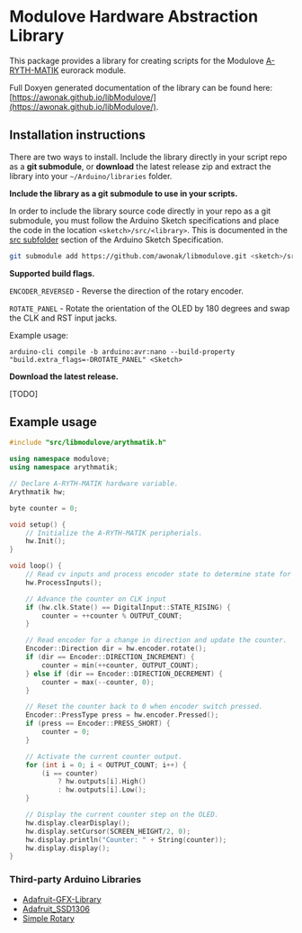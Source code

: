 # Modulove Hardware Abstraction Library

This package provides a library for creating scripts for the Modulove [A-RYTH-MATIK](https://modulove.io/arythmatik/) eurorack module.

Full Doxyen generated documentation of the library can be found here: [https://awonak.github.io/libModulove/](https://awonak.github.io/libModulove/).

## Installation instructions

There are two ways to install. Include the library directly in your script
repo as a **git submodule**, or **download** the latest release zip and extract the
library into your `~/Arduino/libraries` folder.

**Include the library as a git submodule to use in your scripts.**

In order to include the library source code directly in your repo as a git
submodule, you must follow the Arduino Sketch specifications and place the
code in the location `<sketch>/src/<library>`. This is documented in the
[src subfolder](https://arduino.github.io/arduino-cli/0.34/sketch-specification/#src-subfolder)
section of the Arduino Sketch Specification.

```bash
git submodule add https://github.com/awonak/libmodulove.git <sketch>/src/libmodulove
```

**Supported build flags.**

`ENCODER_REVERSED` - Reverse the direction of the rotary encoder.

`ROTATE_PANEL` - Rotate the orientation of the OLED by 180 degrees and swap the CLK and RST input jacks.

Example usage:

```shell
arduino-cli compile -b arduino:avr:nano --build-property "build.extra_flags=-DROTATE_PANEL" <Sketch>
```

**Download the latest release.**

[TODO]

## Example usage

```cpp
#include "src/libmodulove/arythmatik.h"

using namespace modulove;
using namespace arythmatik;

// Declare A-RYTH-MATIK hardware variable.
Arythmatik hw;

byte counter = 0;

void setup() {
    // Initialize the A-RYTH-MATIK peripherials.
    hw.Init();
}

void loop() {
    // Read cv inputs and process encoder state to determine state for this loop.
    hw.ProcessInputs();

    // Advance the counter on CLK input
    if (hw.clk.State() == DigitalInput::STATE_RISING) {
        counter = ++counter % OUTPUT_COUNT;
    }

    // Read encoder for a change in direction and update the counter.
    Encoder::Direction dir = hw.encoder.rotate();
    if (dir == Encoder::DIRECTION_INCREMENT) {
        counter = min(++counter, OUTPUT_COUNT);
    } else if (dir == Encoder::DIRECTION_DECREMENT) {
        counter = max(--counter, 0);
    }

    // Reset the counter back to 0 when encoder switch pressed.
    Encoder::PressType press = hw.encoder.Pressed();
    if (press == Encoder::PRESS_SHORT) {
        counter = 0;
    }

    // Activate the current counter output.
    for (int i = 0; i < OUTPUT_COUNT; i++) {
        (i == counter)
            ? hw.outputs[i].High()
            : hw.outputs[i].Low();
    }

    // Display the current counter step on the OLED.
    hw.display.clearDisplay();
    hw.display.setCursor(SCREEN_HEIGHT/2, 0);
    hw.display.println("Counter: " + String(counter));
    hw.display.display();
}
```

### Third-party Arduino Libraries

* [Adafruit-GFX-Library](https://github.com/adafruit/Adafruit-GFX-Library)
* [Adafruit_SSD1306](https://github.com/adafruit/Adafruit_SSD1306)
* [Simple Rotary](https://github.com/mprograms/SimpleRotary/tree/master)
